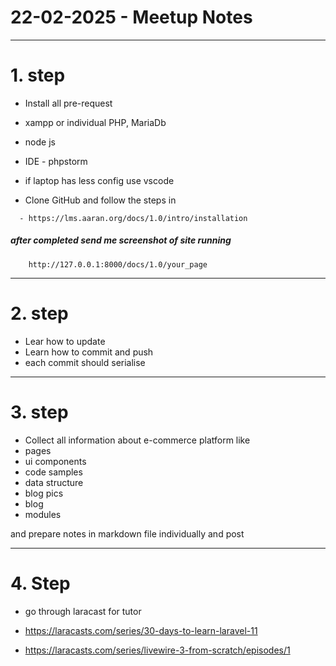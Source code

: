 # 22-02-2025 - Meetup Notes
___

[//]: # (- [First Section]&#40;#section-1&#41;)


[//]: # (<a name="section-1"></a>)


# 1. step

  - Install all pre-request
  - xampp or individual PHP, MariaDb
  - node js
  - IDE - phpstorm
  - if laptop has less config use vscode
  
  - Clone GitHub and follow the steps in

```code
  - https://lms.aaran.org/docs/1.0/intro/installation
```

##### after completed send me screenshot of site running

```code
    http://127.0.0.1:8000/docs/1.0/your_page
```
---

# 2. step


- Lear how to update
- Learn how to commit and push
- each commit should serialise

---

# 3. step


- Collect all information about e-commerce platform like
- pages
- ui components
- code samples
- data structure
- blog pics
- blog
- modules

and prepare notes in markdown file individually and post

---

# 4. Step

- go through laracast for tutor
- https://laracasts.com/series/30-days-to-learn-laravel-11

-  https://laracasts.com/series/livewire-3-from-scratch/episodes/1

